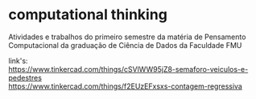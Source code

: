 # computational thinking
Atividades e trabalhos do primeiro semestre da matéria de Pensamento Computacional da graduação de Ciência de Dados da Faculdade FMU

link's:</br> 
https://www.tinkercad.com/things/cSVlWW95jZ8-semaforo-veiculos-e-pedestres </br>
https://www.tinkercad.com/things/f2EUzEFxsxs-contagem-regressiva
